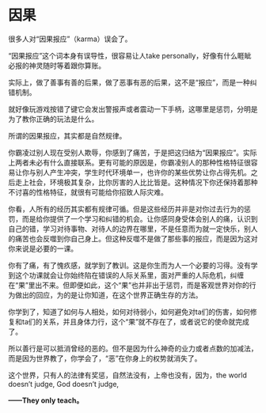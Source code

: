 # 因果
 
很多人对“因果报应”（karma）误会了。

“因果报应”这个词本身有误导性，很容易让人take personally，好像有什么睚眦必报的神灵随时等着跟你算账。

实际上，做了善事有善的后果，做了恶事有恶的后果，这不是“报应”，而是一种纠错机制。

就好像玩游戏按错了键它会发出警报声或者震动一下手柄，这哪里是惩罚，分明是为了教你正确的玩法是什么。

所谓的因果报应，其实都是自然规律。

你霸凌过别人现在受别人欺辱，你感到了痛苦，于是把这归结为“因果报应”。实际上两者未必有什么直接联系。更有可能的原因是，你霸凌别人的那种性格特征很容易让你与别人产生冲突，学生时代环境单一，也许你的某些优势让你占得先机。之后走上社会，环境极其复杂，比你厉害的人比比皆是。这种情况下你还保持着那种不讨喜的性格特征，就很有可能给你招致人际灾难。

你看，人所有的经历其实都有规律可循。但是这些经历并非是对你过去行为的惩罚，而是给你提供了一个学习和纠错的机会。让你感同身受体会别人的痛，认识到自己的错，学习对待事物、对待人的边界在哪里，不是任意而为就一定快乐，别人的痛苦也会反噬到你自己身上。但这种反噬不是做了那些事的报应，而是因为这对你来说是必要的一课。

你有了痛，有了愧疚感，就学到了教训。这是你生而为人一个必要的习得。没有学到这个功课就会让你始终陷在错误的人际关系里，面对严重的人际危机，纠缠在“果”里出不来。但即便如此，这个“果”也并非出于惩罚，而是客观世界对你的行为做出的回应，为的是让你知道，在这个世界正确生存的方法。

你学到了，知道了如何与人相处，如何对待弱小，如何避免对ta们的伤害，如何修复和ta们的关系，并且身体力行，这个“果”就不存在了，或者说它的使命就完成了。

所以善行是可以抵消曾经的恶的。但不是因为什么神奇的业力或者点数的加减法，而是因为世界教了，你学会了，“恶”在你身上的权势就消失了。

这个世界，只有人的法律有奖惩，自然法没有，上帝也没有，因为，the world doesn’t judge, God doesn’t judge, 

**——They only teach。**
